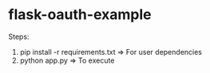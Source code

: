 flask-oauth-example
===================

Steps:
1. pip install -r requirements.txt => For user dependencies
2. python app.py => To execute
